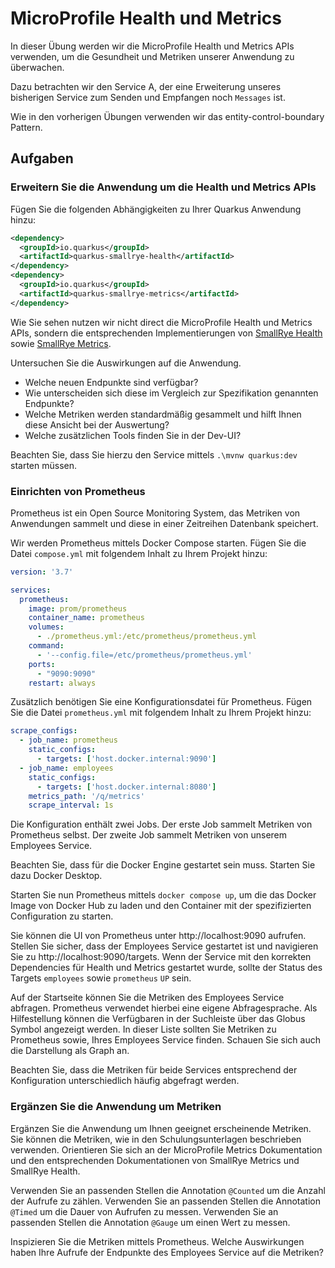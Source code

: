# MicroProfile Health und Metrics 

In dieser Übung werden wir die MicroProfile Health und Metrics APIs verwenden, um die Gesundheit und Metriken 
unserer Anwendung zu überwachen. 

Dazu betrachten wir den Service A, der eine Erweiterung unseres bisherigen Service zum Senden und Empfangen noch `Messages` ist. 

Wie in den vorherigen Übungen verwenden wir das entity-control-boundary Pattern. 

## Aufgaben 

### Erweitern Sie die Anwendung um die Health und Metrics APIs

Fügen Sie die folgenden Abhängigkeiten zu Ihrer Quarkus Anwendung hinzu: 

```xml
<dependency>
  <groupId>io.quarkus</groupId>
  <artifactId>quarkus-smallrye-health</artifactId>
</dependency>
<dependency>
  <groupId>io.quarkus</groupId>
  <artifactId>quarkus-smallrye-metrics</artifactId>
</dependency>
```

Wie Sie sehen nutzen wir nicht direct die MicroProfile Health und Metrics APIs, sondern die entsprechenden
Implementierungen von [SmallRye Health](https://quarkus.io/guides/smallrye-health) sowie 
[SmallRye Metrics](https://quarkus.io/guides/smallrye-metrics). 

Untersuchen Sie die Auswirkungen auf die Anwendung. 
- Welche neuen Endpunkte sind verfügbar? 
- Wie unterscheiden sich diese im Vergleich zur Spezifikation genannten Endpunkte? 
- Welche Metriken werden standardmäßig gesammelt und hilft Ihnen diese Ansicht bei der Auswertung?
- Welche zusätzlichen Tools finden Sie in der Dev-UI?

Beachten Sie, dass Sie hierzu den Service mittels `.\mvnw quarkus:dev` starten müssen.


### Einrichten von Prometheus

Prometheus ist ein Open Source Monitoring System, das Metriken von Anwendungen sammelt und diese in einer Zeitreihen
Datenbank speichert.

Wir werden Prometheus mittels Docker Compose starten. Fügen Sie die Datei `compose.yml` mit folgendem Inhalt 
zu Ihrem Projekt hinzu: 

```yaml
version: '3.7'

services:
  prometheus:
    image: prom/prometheus
    container_name: prometheus
    volumes:
      - ./prometheus.yml:/etc/prometheus/prometheus.yml
    command:
      - '--config.file=/etc/prometheus/prometheus.yml'
    ports:
      - "9090:9090"
    restart: always
```

Zusätzlich benötigen Sie eine Konfigurationsdatei für Prometheus. Fügen Sie die Datei `prometheus.yml` mit folgendem
Inhalt zu Ihrem Projekt hinzu: 

```yaml
scrape_configs:
  - job_name: prometheus
    static_configs:
      - targets: ['host.docker.internal:9090']
  - job_name: employees
    static_configs:
      - targets: ['host.docker.internal:8080']
    metrics_path: '/q/metrics'
    scrape_interval: 1s
```

Die Konfiguration enthält zwei Jobs. Der erste Job sammelt Metriken von Prometheus selbst. Der zweite Job sammelt
Metriken von unserem Employees Service.

Beachten Sie, dass für die Docker Engine gestartet sein muss. Starten Sie dazu Docker Desktop.

Starten Sie nun Prometheus mittels `docker compose up`, um die das Docker Image von Docker Hub zu 
laden und den Container mit der spezifizierten Configuration zu starten.

Sie können die UI von Prometheus unter http://localhost:9090 aufrufen. 
Stellen Sie sicher, dass der Employees Service gestartet ist und navigieren Sie zu http://localhost:9090/targets.
Wenn der Service mit den korrekten Dependencies für Health und Metrics gestartet wurde,
sollte der Status des Targets `employees` sowie `prometheus` `UP` sein.

Auf der Startseite können Sie die Metriken des Employees Service abfragen. Prometheus verwendet hierbei 
eine eigene Abfragesprache. Als Hilfestellung können die Verfügbaren in der Suchleiste über das Globus Symbol
angezeigt werden. In dieser Liste sollten Sie Metriken zu Prometheus sowie, Ihres Employees Service
finden. Schauen Sie sich auch die Darstellung als Graph an. 

Beachten Sie, dass die Metriken für beide Services entsprechend der Konfiguration unterschiedlich
häufig abgefragt werden.

### Ergänzen Sie die Anwendung um Metriken

Ergänzen Sie die Anwendung um Ihnen geeignet erscheinende Metriken. 
Sie können die Metriken, wie in den Schulungsunterlagen beschrieben verwenden.
Orientieren Sie sich an der MicroProfile Metrics Dokumentation und den entsprechenden 
Dokumentationen von SmallRye Metrics und SmallRye Health.

Verwenden Sie an passenden Stellen die Annotation `@Counted` um die Anzahl der Aufrufe zu zählen.
Verwenden Sie an passenden Stellen die Annotation `@Timed` um die Dauer von Aufrufen zu messen.
Verwenden Sie an passenden Stellen die Annotation `@Gauge` um einen Wert zu messen.

Inspizieren Sie die Metriken mittels Prometheus. Welche Auswirkungen haben Ihre Aufrufe der 
Endpunkte des Employees Service auf die Metriken?